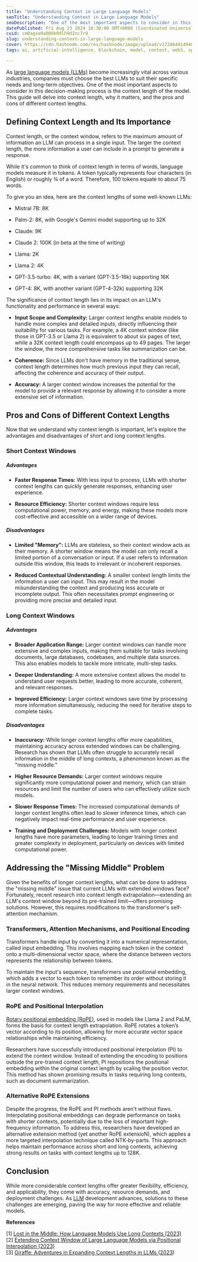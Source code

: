 ```yaml
---
title: "Understanding Context in Large Language Models"
seoTitle: "Understanding Context in Large Language Models"
seoDescription: "One of the most important aspects to consider in this decision-making process is the context length of the model. This guide will delve into context length"
datePublished: Fri Aug 23 2024 18:30:00 GMT+0000 (Coordinated Universal Time)
cuid: cm0agxe0a000k09lh9d2nc7r9
slug: understanding-context-in-large-language-models
cover: https://cdn.hashnode.com/res/hashnode/image/upload/v1724644149407/f9ad65d2-d83e-413d-a625-12cd0b288984.png
tags: ai, artificial-intelligence, blockchain, model, context, web3, spheron, llm, large-language-models, llms

---
```


As [large language models (LLMs)](https://en.wikipedia.org/wiki/Large_language_model) become increasingly vital across various industries, companies must choose the best LLMs to suit their specific needs and long-term objectives. One of the most important aspects to consider in this decision-making process is the context length of the model. This guide will delve into context length, why it matters, and the pros and cons of different context lengths.

## **Defining Context Length and Its Importance**

Context length, or the context window, refers to the maximum amount of information an LLM can process in a single input. The larger the context length, the more information a user can include in a prompt to generate a response.

While it's common to think of context length in terms of words, language models measure it in tokens. A token typically represents four characters (in English) or roughly ¾ of a word. Therefore, 100 tokens equate to about 75 words.

To give you an idea, here are the context lengths of some well-known LLMs:

* Mistral 7B: 8K
    
* Palm-2: 8K, with Google's Gemini model supporting up to 32K
    
* Claude: 9K
    
* Claude 2: 100K (in beta at the time of writing)
    
* Llama: 2K
    
* Llama 2: 4K
    
* GPT-3.5-turbo: 4K, with a variant (GPT-3.5-16k) supporting 16K
    
* GPT-4: 8K, with another variant (GPT-4-32k) supporting 32K
    

The significance of context length lies in its impact on an LLM's functionality and performance in several ways:

* **Input Scope and Complexity:** Larger context lengths enable models to handle more complex and detailed inputs, directly influencing their suitability for various tasks. For example, a 4K context window (like those in GPT-3.5 or Llama 2) is equivalent to about six pages of text, while a 32K context length could encompass up to 49 pages. The larger the window, the more comprehensive tasks like summarization can be.
    
* **Coherence:** Since LLMs don't have memory in the traditional sense, context length determines how much previous input they can recall, affecting the coherence and accuracy of their output.
    
* **Accuracy:** A larger context window increases the potential for the model to provide a relevant response by allowing it to consider a more extensive set of information.
    

## **Pros and Cons of Different Context Lengths**

Now that we understand why context length is important, let's explore the advantages and disadvantages of short and long context lengths.

### **Short Context Windows**

##### **Advantages**

* **Faster Response Times:** With less input to process, LLMs with shorter context lengths can quickly generate responses, enhancing user experience.
    
* **Resource Efficiency:** Shorter context windows require less computational power, memory, and energy, making these models more cost-effective and accessible on a wider range of devices.
    

##### **Disadvantages**

* **Limited "Memory":** LLMs are stateless, so their context window acts as their memory. A shorter window means the model can only recall a limited portion of a conversation or input. If a user refers to information outside this window, this leads to irrelevant or incoherent responses.
    
* **Reduced Contextual Understanding:** A smaller context length limits the information a user can input. This may result in the model misunderstanding the context and producing less accurate or incomplete output. This often necessitates prompt engineering or providing more precise and detailed input.
    

### **Long Context Windows**

##### **Advantages**

* **Broader Application Range:** Larger context windows can handle more extensive and complex inputs, making them suitable for tasks involving documents, large databases, codebases, and multiple data sources. This also enables models to tackle more intricate, multi-step tasks.
    
* **Deeper Understanding:** A more extensive context allows the model to understand user requests better, leading to more accurate, coherent, and relevant responses.
    
* **Improved Efficiency:** Larger context windows save time by processing more information simultaneously, reducing the need for iterative steps to complete tasks.
    

##### **Disadvantages**

* **Inaccuracy:** While longer context lengths offer more capabilities, maintaining accuracy across extended windows can be challenging. Research has shown that LLMs often struggle to accurately recall information in the middle of long contexts, a phenomenon known as the "missing middle."
    
* **Higher Resource Demands:** Larger context windows require significantly more computational power and memory, which can strain resources and limit the number of users who can effectively utilize such models.
    
* **Slower Response Times:** The increased computational demands of longer context lengths often lead to slower inference times, which can negatively impact real-time performance and user experience.
    
* **Training and Deployment Challenges:** Models with longer context lengths have more parameters, leading to longer training times and greater complexity in deployment, particularly on devices with limited computational power.
    

## **Addressing the "Missing Middle" Problem**

Given the benefits of longer context lengths, what can be done to address the "missing middle" issue that current LLMs with extended windows face? Fortunately, recent research into context length extrapolation—extending an LLM's context window beyond its pre-trained limit—offers promising solutions. However, this requires modifications to the transformer's self-attention mechanism.

### **Transformers, Attention Mechanisms, and Positional Encoding**

Transformers handle input by converting it into a numerical representation, called input embedding. This involves mapping each token in the context onto a multi-dimensional vector space, where the distance between vectors represents the relationship between tokens.

To maintain the input's sequence, transformers use positional embedding, which adds a vector to each token to remember its order without storing it in the neural network. This reduces memory requirements and necessitates larger context windows.

### **RoPE and Positional Interpolation**

[Rotary positional embedding (RoPE)](https://arxiv.org/abs/2104.09864), used in models like Llama 2 and PaLM, forms the basis for context length extrapolation. RoPE rotates a token’s vector according to its position, allowing for more accurate vector space relationships while maintaining efficiency.

Researchers have successfully introduced positional interpolation (PI) to extend the context window. Instead of extending the encoding to positions outside the pre-trained context length, PI repositions the positional embedding within the original context length by scaling the position vector. This method has shown promising results in tasks requiring long contexts, such as document summarization.

### **Alternative RoPE Extensions**

Despite the progress, the RoPE and PI methods aren't without flaws. Interpolating positional embeddings can degrade performance on tasks with shorter contexts, potentially due to the loss of important high-frequency information. To address this, researchers have developed an alternative extension method (yet another RoPE extensioN), which applies a more targeted interpolation technique called NTK-by-parts. This approach helps maintain performance across short and long contexts, achieving strong results on tasks with context lengths up to 128K.

## **Conclusion**

While more considerable context lengths offer greater flexibility, efficiency, and applicability, they come with accuracy, resource demands, and deployment challenges. As [LLM](https://www.spheron.network/) development advances, solutions to these challenges are emerging, paving the way for more effective and reliable models.

**References**

\[1\] [Lost in the Middle: How Language Models Use Long Contexts (2023)](https://arxiv.org/abs/2307.03172)  
\[2\] [Extending Context Window of Large Language Models via Positional Interpolation (2023)](https://arxiv.org/abs/2306.15595)  
\[3\] [Giraffe: Adventures in Expanding Context Lengths in LLMs (2023](https://arxiv.org/abs/2308.10882))